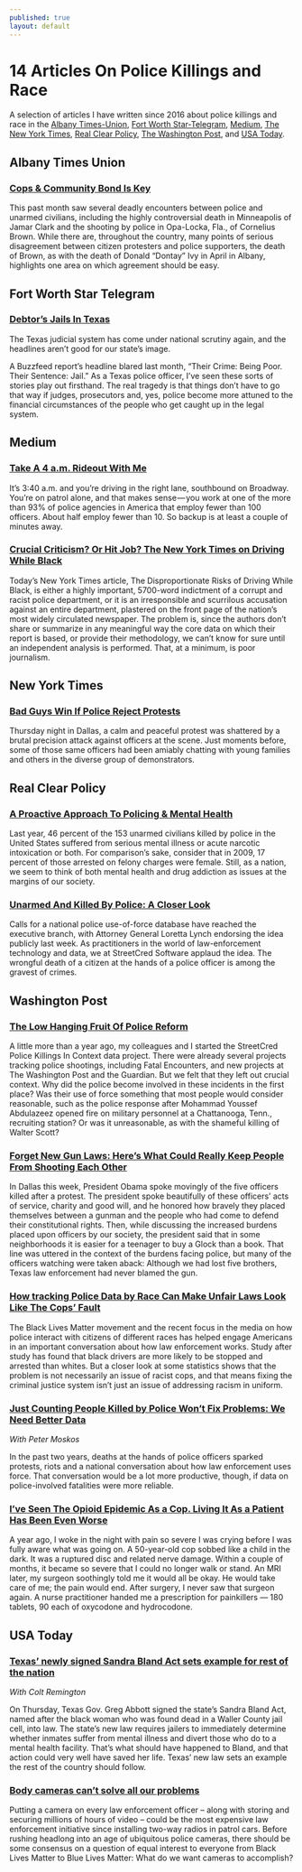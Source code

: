 ```yaml
---
published: true
layout: default
---
```


<h1>14 Articles On Police Killings and Race</h1>


<p>A selection of articles I have written since 2016 about police killings and race in the <a href="#atu">Albany Times-Union</a>, <a href="#fwst">Fort Worth Star-Telegram</a>, <a href="#med">Medium</a>, <a href="#nyt">The New York Times</a>, <a href="#rcp">Real Clear Policy</a>, <a href="#wp">The Washington Post</a>, and <a href="#usat">USA Today</a>.</p>

<a name="atu"></a><h2>Albany Times Union</h2>

<h3><a href="http://www.timesunion.com/tuplus-opinion/article/Cops-and-community-bond-is-key-6655097.php">Cops &amp; Community Bond Is Key</a></h3>

<p>This past month saw several deadly encounters between police and unarmed civilians, including the highly controversial death in Minneapolis of Jamar Clark and the shooting by police in Opa-Locka, Fla., of Cornelius Brown. While there are, throughout the country, many points of serious disagreement between citizen protesters and police supporters, the death of Brown, as with the death of Donald &#8220;Dontay&#8221; Ivy in April in Albany, highlights one area on which agreement should be easy.</p>

<a name="fwst"></a><h2>Fort Worth Star Telegram</h2>

<h3><a href="http://www.star-telegram.com/opinion/opn-columns-blogs/other-voices/article44190153.html">Debtor&#8217;s Jails In Texas</a></h3>

<p>The Texas judicial system has come under national scrutiny again, and the headlines aren’t good for our state’s image.<br />

A Buzzfeed report’s headline blared last month, “Their Crime: Being Poor. Their Sentence: Jail.” As a Texas police officer, I’ve seen these sorts of stories play out firsthand. The real tragedy is that things don’t have to go that way if judges, prosecutors and, yes, police become more attuned to the financial circumstances of the people who get caught up in the legal system.</p>

<a name="med"></a><h2>Medium</h2>

<h3><a href="https://nselby.github.io/Take-a-4-am-Ride-out-With-Me/">Take A 4 a.m. Rideout With Me</a></h3>

<p>It’s 3:40 a.m. and you’re driving in the right lane, southbound on Broadway. You’re on patrol alone, and that makes sense — you work at one of the more than 93% of police agencies in America that employ fewer than 100 officers. About half employ fewer than 10. So backup is at least a couple of minutes away.</p>

<h3><a href="https://medium.com/@nselby/crucial-criticism-or-hit-job-the-new-york-times-on-driving-while-black-2b91d7843966">Crucial Criticism? Or Hit Job? The New York Times on Driving While Black</a></h3>

<p>Today’s New York Times article, The Disproportionate Risks of Driving While Black, is either a highly important, 5700-word indictment of a corrupt and racist police department, or it is an irresponsible and scurrilous accusation against an entire department, plastered on the front page of the nation’s most widely circulated newspaper. The problem is, since the authors don’t share or summarize in any meaningful way the core data on which their report is based, or provide their methodology, we can’t know for sure until an independent analysis is performed. That, at a minimum, is poor journalism.</p>

<a name="nyt"></a><h2>New York Times</h2>

<h3><a href="https://www.nytimes.com/2016/07/09/opinion/bad-guys-win-if-the-police-reject-protests.html">Bad Guys Win If Police Reject Protests</a></h3>

<p>Thursday night in Dallas, a calm and peaceful protest was shattered by a brutal precision attack against officers at the scene. Just moments before, some of those same officers had been amiably chatting with young families and others in the diverse group of demonstrators.</p>

<a name="rcp"></a><h2>Real Clear Policy</h2>

<h3><a href="http://www.realclearpolicy.com/articles/2016/05/31/a_proactive_approach_to_policing_and_mental_health_1631.html">A Proactive Approach To Policing &amp; Mental Health</a></h3>

<p>Last year, 46 percent of the 153 unarmed civilians killed by police in the United States suffered from serious mental illness or acute narcotic intoxication or both. For comparison’s sake, consider that in 2009, 17 percent of those arrested on felony charges were female. Still, as a nation, we seem to think of both mental health and drug addiction as issues at the margins of our society.</p>

<h3><a href="http://www.realclearpolicy.com/blog/2015/10/14/unarmed_and_killed_by_police_a_closer_look_1444.html">Unarmed And Killed By Police: A Closer Look</a></h3>

<p>Calls for a national police use-of-force database have reached the executive branch, with Attorney General Loretta Lynch endorsing the idea publicly last week. As practitioners in the world of law-enforcement technology and data, we at StreetCred Software applaud the idea. The wrongful death of a citizen at the hands of a police officer is among the gravest of crimes.</p>


<a name="wp"></a><h2>Washington Post</h2>

<h3><a href="https://www.washingtonpost.com/news/the-watch/wp/2016/06/20/guest-post-the-low-hanging-fruit-of-police-reform/">The Low Hanging Fruit Of Police Reform</a></h3>

<p>A little more than a year ago, my colleagues and I started the StreetCred Police Killings In Context data project. There were already several projects tracking police shootings, including Fatal Encounters, and new projects at The Washington Post and the Guardian. But we felt that they left out crucial context. Why did the police become involved in these incidents in the first place? Was their use of force something that most people would consider reasonable, such as the police response after Mohammad Youssef Abdulazeez opened fire on military personnel at a Chattanooga, Tenn., recruiting station? Or was it unreasonable, as with the shameful killing of Walter Scott?</p>

<h3><a href="https://www.washingtonpost.com/posteverything/wp/2016/07/14/forget-new-gun-laws-heres-what-could-really-keep-people-from-shooting-each-other/">Forget New Gun Laws: Here&#8217;s What Could Really Keep People From Shooting Each Other</a></h3>

<p>In Dallas this week, President Obama spoke movingly of the five officers killed after a protest. The president spoke beautifully of these officers’ acts of service, charity and good will, and he honored how bravely they placed themselves between a gunman and the people who had come to defend their constitutional rights. Then, while discussing the increased burdens placed upon officers by our society, the president said that in some neighborhoods it is easier for a teenager to buy a Glock than a book. That line was uttered in the context of the burdens facing police, but many of the officers watching were taken aback: Although we had lost five brothers, Texas law enforcement had never blamed the gun.</p>

<h3><a href="https://www.washingtonpost.com/posteverything/wp/2016/03/03/how-tracking-police-data-by-race-can-make-unfair-laws-look-like-the-cops-fault/">How tracking Police Data by Race Can Make Unfair Laws Look Like The Cops&#8217; Fault</a></h3>

<p>The Black Lives Matter movement and the recent focus in the media on how police interact with citizens of different races has helped engage Americans in an important conversation about how law enforcement works. Study after study has found that black drivers are more likely to be stopped and arrested than whites. But a closer look at some statistics shows that the problem is not necessarily an issue of racist cops, and that means fixing the criminal justice system isn’t just an issue of addressing racism in uniform.</p>

<h3><a href="https://www.washingtonpost.com/posteverything/wp/2016/01/15/just-counting-people-killed-by-police-wont-fix-problems-we-need-better-data/">Just Counting People Killed by Police Won&#8217;t Fix Problems: We Need Better Data</a></h3>

<p><em>With Peter Moskos</em><br />

In the past two years, deaths at the hands of police officers sparked protests, riots and a national conversation about how law enforcement uses force. That conversation would be a lot more productive, though, if data on police-involved fatalities were more reliable.</p>

<h3><a href="https://www.washingtonpost.com/posteverything/wp/2017/01/11/ive-seen-the-opioid-epidemic-as-a-cop-living-it-as-a-patient-has-been-even-worse/">I&#8217;ve Seen The Opioid Epidemic As a Cop. Living It As a Patient Has Been Even Worse</a></h3>

<p>A year ago, I woke in the night with pain so severe I was crying before I was fully aware what was going on. A 50-year-old cop sobbed like a child in the dark. It was a ruptured disc and related nerve damage. Within a couple of months, it became so severe that I could no longer walk or stand. An MRI later, my surgeon soothingly told me it would all be okay. He would take care of me; the pain would end. After surgery, I never saw that surgeon again. A nurse practitioner handed me a prescription for painkillers — 180 tablets, 90 each of oxycodone and hydrocodone.</p>

<a name="usat"></a><h2>USA Today</h2>

<h3 class="asset-headline"><a href="https://www.usatoday.com/story/opinion/policing/2017/06/15/texas-newly-signed-sandra-bland-act-sets-example-rest-nation/102890214/">Texas&#8217; newly signed Sandra Bland Act sets example for rest of the nation</a></h3>

<p><em>With Colt Remington</em><br />

On Thursday, Texas Gov. Greg Abbott signed the state&#8217;s Sandra Bland Act, named after the black woman who was found dead in a Waller County jail cell, into law. The state&#8217;s new law requires jailers to immediately determine whether inmates suffer from mental illness and divert those who do to a mental health facility. That&#8217;s what should have happened to Bland, and that action could very well have saved her life. Texas&#8217; new law sets an example the rest of the country should follow.</p>

<h3><a href="https://www.usatoday.com/story/opinion/2016/04/01/police-body-cameras-accountability-exoneration-evidence-column/82484112/" target="_blank">Body cameras can&#8217;t solve all our problems</a></h3>

<p>Putting a camera on every law enforcement officer – along with storing and securing millions of hours of video – could be the most expensive law enforcement initiative since installing two-way radios in patrol cars. Before rushing headlong into an age of ubiquitous police cameras, there should be some consensus on a question of equal interest to everyone from Black Lives Matter to Blue Lives Matter: What do we want cameras to accomplish?</p>
